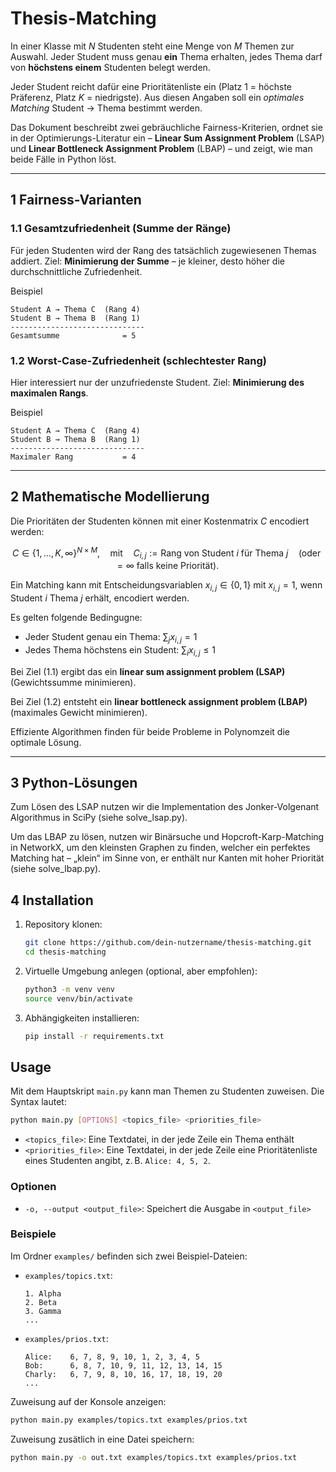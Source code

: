 # Thesis-Matching

In einer Klasse mit $N$ Studenten steht eine Menge von $M$ Themen zur Auswahl. Jeder Student muss genau **ein** Thema erhalten, jedes Thema darf von **höchstens einem** Studenten belegt werden.

Jeder Student reicht dafür eine Prioritätenliste ein (Platz 1 = höchste Präferenz, Platz $K$ = niedrigste). Aus diesen Angaben soll ein *optimales Matching* Student → Thema bestimmt werden.

Das Dokument beschreibt zwei gebräuchliche Fairness-Kriterien, ordnet sie in der Optimierungs-Literatur ein – **Linear Sum Assignment Problem** (LSAP) und **Linear Bottleneck Assignment Problem** (LBAP) – und zeigt, wie man beide Fälle in Python löst.

---

## 1  Fairness-Varianten

### 1.1  Gesamtzufriedenheit (Summe der Ränge)

Für jeden Studenten wird der Rang des tatsächlich zugewiesenen Themas addiert. Ziel: **Minimierung der Summe** – je kleiner, desto höher die durchschnittliche Zufriedenheit.

Beispiel

```
Student A → Thema C  (Rang 4)
Student B → Thema B  (Rang 1)
------------------------------
Gesamtsumme              = 5
```

### 1.2  Worst-Case-Zufriedenheit (schlechtester Rang)

Hier interessiert nur der unzufriedenste Student. Ziel: **Minimierung des maximalen Rangs**.

Beispiel

```
Student A → Thema C  (Rang 4)
Student B → Thema B  (Rang 1)
------------------------------
Maximaler Rang           = 4
```

---

## 2  Mathematische Modellierung

Die Prioritäten der Studenten können mit einer Kostenmatrix $C$ encodiert werden:

$$
C \in \{1,\dots,K,\infty\}^{N\times M}, \quad \text{mit} \quad C_{i,j} := \text{Rang von Student }i\text{ für Thema }j\quad(\text{oder} =\infty \text{ falls keine Priorität}).
$$

Ein Matching kann mit Entscheidungsvariablen $x_{i,j} \in \{0,1\}$ mit $x_{i,j}=1$, wenn Student $i$ Thema $j$ erhält, encodiert werden.

Es gelten folgende Bedingugne:
* Jeder Student genau ein Thema: $\sum_{j} x_{i,j} = 1$
* Jedes Thema höchstens ein Student: $\sum_{i} x_{i,j} \le 1$

Bei Ziel (1.1) ergibt das ein **linear sum assignment problem (LSAP)** (Gewichtssumme minimieren).

Bei Ziel (1.2) entsteht ein **linear bottleneck assignment problem (LBAP)** (maximales Gewicht minimieren).

Effiziente Algorithmen finden für beide Probleme in Polynomzeit die optimale Lösung.

---

## 3  Python-Lösungen

Zum Lösen des LSAP nutzen wir die Implementation des Jonker-Volgenant Algorithmus in SciPy (siehe solve_lsap.py).

Um das LBAP zu lösen, nutzen wir Binärsuche und Hopcroft-Karp-Matching in NetworkX, um den kleinsten Graphen zu finden, welcher ein perfektes Matching hat – „klein“ im Sinne von, er enthält nur Kanten mit hoher Priorität (siehe solve_lbap.py).



## 4 Installation

1. Repository klonen:

   ```bash
   git clone https://github.com/dein-nutzername/thesis-matching.git
   cd thesis-matching
   ```
2. Virtuelle Umgebung anlegen (optional, aber empfohlen):

   ```bash
   python3 -m venv venv
   source venv/bin/activate
   ```
3. Abhängigkeiten installieren:

   ```bash
   pip install -r requirements.txt
   ```

## Usage

Mit dem Hauptskript `main.py` kann man Themen zu Studenten zuweisen. Die Syntax lautet:

```bash
python main.py [OPTIONS] <topics_file> <priorities_file>
```

* `<topics_file>`: Eine Textdatei, in der jede Zeile ein Thema enthält
* `<priorities_file>`: Eine Textdatei, in der jede Zeile eine Prioritätenliste eines Studenten angibt, z. B. `Alice: 4, 5, 2`.

### Optionen

* `-o, --output <output_file>`: Speichert die Ausgabe in `<output_file>`

### Beispiele

Im Ordner `examples/` befinden sich zwei Beispiel-Dateien:

* `examples/topics.txt`:

  ```
  1. Alpha
  2. Beta
  3. Gamma
  ...
  ```
* `examples/prios.txt`:

  ```
  Alice:    6, 7, 8, 9, 10, 1, 2, 3, 4, 5
  Bob:      6, 8, 7, 10, 9, 11, 12, 13, 14, 15
  Charly:   6, 7, 9, 8, 10, 16, 17, 18, 19, 20
  ...
  ```

Zuweisung auf der Konsole anzeigen:

```bash
python main.py examples/topics.txt examples/prios.txt
```

Zuweisung zusätlich in eine Datei speichern:

```bash
python main.py -o out.txt examples/topics.txt examples/prios.txt
```

